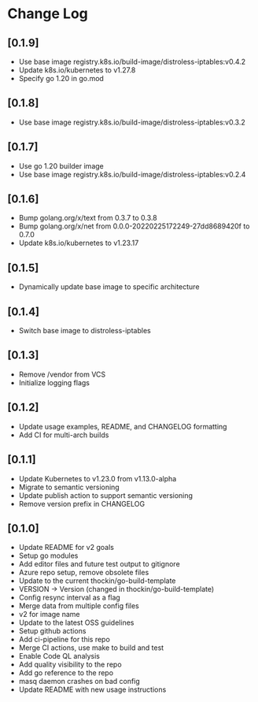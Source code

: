 # Change Log

## [0.1.9]

* Use base image registry.k8s.io/build-image/distroless-iptables:v0.4.2
* Update k8s.io/kubernetes to v1.27.8
* Specify go 1.20 in go.mod

## [0.1.8]

* Use base image registry.k8s.io/build-image/distroless-iptables:v0.3.2

## [0.1.7]

* Use go 1.20 builder image
* Use base image registry.k8s.io/build-image/distroless-iptables:v0.2.4

## [0.1.6]

* Bump golang.org/x/text from 0.3.7 to 0.3.8
* Bump golang.org/x/net from 0.0.0-20220225172249-27dd8689420f to 0.7.0
* Update k8s.io/kubernetes to v1.23.17

## [0.1.5]

* Dynamically update base image to specific architecture

## [0.1.4]

* Switch base image to distroless-iptables

## [0.1.3]

* Remove /vendor from VCS
* Initialize logging flags

## [0.1.2]

* Update usage examples, README, and CHANGELOG formatting
* Add CI for multi-arch builds

## [0.1.1]

* Update Kubernetes to v1.23.0 from v1.13.0-alpha
* Migrate to semantic versioning
* Update publish action to support semantic versioning
* Remove version prefix in CHANGELOG

## [0.1.0]

* Update README for v2 goals
* Setup go modules
* Add editor files and future test output to gitignore
* Azure repo setup, remove obsolete files
* Update to the current thockin/go-build-template
* VERSION -> Version (changed in thockin/go-build-template)
* Config resync interval as a flag
* Merge data from multiple config files
* v2 for image name
* Update to the latest OSS guidelines
* Setup github actions
* Add ci-pipeline for this repo
* Merge CI actions, use make to build and test
* Enable Code QL analysis
* Add quality visibility to the repo
* Add go reference to the repo
* masq daemon crashes on bad config
* Update README with new usage instructions
